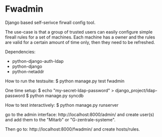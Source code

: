 Fwadmin
=======

Django based self-serivce firwall config tool.

The use-case is that a group of trusted users can easily configure
simple fireall rules for a set of machines. Each machine has a owner
and the rules are valid for a certain amount of time only, then they
need to be refreshed.


Dependencies:
 - python-django-auth-ldap
 - python-django
 - python-netaddr

How to run the testsuite:
$ python manage.py test fwadmin

One time setup:
$ echo "my-secret-ldap-password" > django_project/ldap-password
$ python manage.py syncdb

How to test interactively:
$ python manage.py runserver

go to the admin interface:
 http://localhost:8000/admin/
and create user(s) and add them to
the "Mitarb" or "G-zentrale-systeme".

Then go to:
 http://localhost:8000/fwadmin/
and create hosts/rules.
